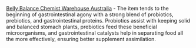<p><a href="https://supplemntsall.com/Belly" target="_blank" rel="nofollow" data-saferedirecturl="https://www.google.com/url?hl=en&amp;q=https://supplemntsall.com/Belly&amp;source=gmail&amp;ust=1729868363600000&amp;usg=AOvVaw0VgWc7npxcJCMd5ojhe2Bl">Belly Balance Chemist Warehouse Australia</a>&nbsp;- The item tends to the beginning of gastrointestinal agony with a strong blend of probiotics, prebiotics, and gastrointestinal proteins. Probiotics assist with keeping solid and balanced stomach plants, prebiotics feed these beneficial microorganisms, and gastrointestinal catalysts help in separating food all the more effectively, ensuring better supplement assimilation.</p>
